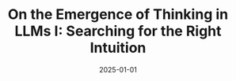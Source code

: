 ---
title: "On the Emergence of Thinking in LLMs I: Searching for the Right Intuition"
collection: publications
category: publications
permalink: /publication/2025-01-01-On-the-Emergence-of-Thinking-in-LLMs-I-Searching-for-the-Right-Intuition
date: 2025-01-01
venue: 'arXiv preprint arXiv:2502.06773'
paperurl: 'https://arxiv.org/abs/2502.06773'
citation: ' Guanghao Ye,  Khiem Pham,  Xinzhi Zhang,  Sivakanth Gopi,  Baolin Peng,  Beibin Li,  Janardhan Kulkarni,  Huseyin Inan, &quot;On the Emergence of Thinking in LLMs I: Searching for the Right Intuition.&quot; arXiv preprint arXiv:2502.06773, 2025.'
---
